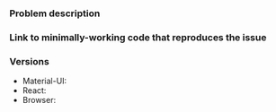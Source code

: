 <!-- Have a QUESTION? Please ask in [StackOverflow or gitter](http://tr.im/77pVj before opening an issue.

If you are having an issue with click events, please re-read the [README](http://tr.im/410Fg) (you did read the README, right? :-) ).

If you think you have found a _new_ issue that hasn't already been reported or fixed in HEAD, please complete the template below.

For feature requests, please delete the template below and use this one instead:

### Description
### Images & references

-->

### Problem description

### Link to minimally-working code that reproduces the issue

<!-- You may provide a repository or use our template-ready webpackbin https://www.webpackbin.com/bins/-KepJp0H0vicrdnos5RZ -->

### Versions

- Material-UI:
- React:
- Browser:
